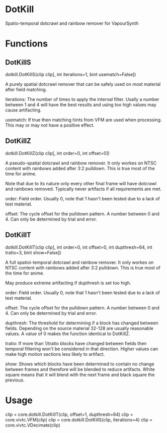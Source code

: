 DotKill
=======

Spatio-temporal dotcrawl and rainbow remover for VapourSynth

Functions
=========

DotKillS
--------

dotkill.DotKillS(clip clip[, int iterations=1, bint usematch=False])

A purely spatial dotcrawl remover that can be safely used on most material after field matching.

iterations: The number of times to apply the internal filter. Usally a number between 1 and 4 will have the best results and using too high values may cause artifacting.

usematch: If true then matching hints from VFM are used when processing. This may or may not have a positive effect.

DotKillZ
--------

dotkill.DotKillZ(clip clip[, int order=0, int offset=0])

A pseudo-spatial dotcrawl and rainbow remover. It only workes on NTSC content with rainbows added after 3:2 pulldown. This is true most of the time for anime.

Note that due to its nature only every other final frame will have dotcrawl and rainbows removed. Typically never artifacts if all requirements are met.

order: Field order. Usually 0, note that 1 hasn't been tested due to a lack of test material.

offset: The cycle offset for the pulldown pattern. A number between 0 and 4. Can only be determined by trial and error.

DotKillT
--------

dotkill.DotKillT(clip clip[, int order=0, int offset=0, int dupthresh=64, int tratio=3, bint show=False])

A full spatioi-temporal dotcrawl and rainbow remover. It only workes on NTSC content with rainbows added after 3:2 pulldown. This is true most of the time for anime.

May produce extreme artifacting if dupthresh is set too high.

order: Field order. Usually 0, note that 1 hasn't been tested due to a lack of test material.

offset: The cycle offset for the pulldown pattern. A number between 0 and 4. Can only be determined by trial and error.

dupthresh: The threshold for determining if a block has changed between fields. Depending on the source material 32-128 are usually reasonable values. A value of 0 makes the function identical to DotKillZ.

tratio: If more than 1/tratio blocks have changed between fields then temporal filtering won't be considered in that direction. Higher values can make high motion sections less likely to artifact.

show: Shows which blocks have been determined to contain no change between frames and therefore will be blended to reduce artifacts. White square means that it will blend with the next frame and black square the previous. 

Usage
=====

clip = core.dotkill.DotKillT(clip, offset=1, dupthresh=64)
clip = core.vivtc.VFM(clip)
clip = core.dotkill.DotKillS(clip, iterations=4)
clip = core.vivtc.VDecimate(clip)

